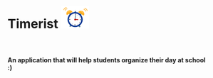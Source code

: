 <div style="margin-left: 50px">
<h1>Timerist <img src="alarm.gif" height=50px/></h1>
<br> 
<h4>An application that will help students organize their day at school :)</h4>
</div>
